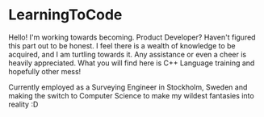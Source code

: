 # LearningToCode
Hello! 
I'm working towards becoming. Product Developer? Haven't figured this part out to be honest. 
I feel there is a wealth of knowledge to be acquired, and I am turtling towards it. Any assistance or even a cheer is heavily appreciated. 
What you will find here is C++ Language training and hopefully other mess! 

Currently employed as a Surveying Engineer in Stockholm, Sweden and making the switch to Computer Science to make my wildest fantasies into reality :D
